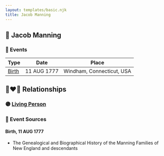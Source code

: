 ```yaml
---
layout: templates/basic.njk
title: Jacob Manning
---
```

## 🔵 Jacob Manning

### 📆 Events

Type | Date | Place
------ | ------ | ------
[Birth](#event-831e826c-979f-4847-ad6c-042e625a2aa6) | 11 AUG 1777 | Windham, Connecticut, USA

## 👩‍❤️‍👨 Relationships

### 🟣 [Living Person](/people/9/99413171)

### 📰 Event Sources

#### <a id="event-831e826c-979f-4847-ad6c-042e625a2aa6"></a> Birth, 11 AUG 1777
* The Genealogical and Biographical History of the Manning Families of New England and descendants